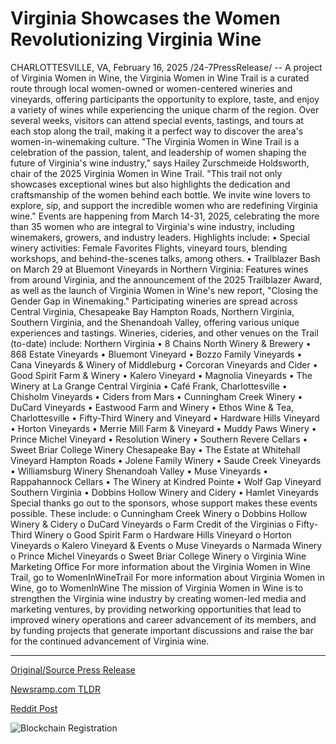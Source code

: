 # Virginia Showcases the Women Revolutionizing Virginia Wine

CHARLOTTESVILLE, VA, February 16, 2025 /24-7PressRelease/ -- A project of Virginia Women in Wine, the Virginia Women in Wine Trail is a curated route through local women-owned or women-centered wineries and vineyards, offering participants the opportunity to explore, taste, and enjoy a variety of wines while experiencing the unique charm of the region. Over several weeks, visitors can attend special events, tastings, and tours at each stop along the trail, making it a perfect way to discover the area's women-in-winemaking culture.  "The Virginia Women in Wine Trail is a celebration of the passion, talent, and leadership of women shaping the future of Virginia's wine industry," says Hailey Zurschmeide Holdsworth, chair of the 2025 Virginia Women in Wine Trail. "This trail not only showcases exceptional wines but also highlights the dedication and craftsmanship of the women behind each bottle. We invite wine lovers to explore, sip, and support the incredible women who are redefining Virginia wine."  Events are happening from March 14-31, 2025, celebrating the more than 35 women who are integral to Virginia's wine industry, including winemakers, growers, and industry leaders.   Highlights include:  • Special winery activities: Female Favorites Flights, vineyard tours, blending workshops, and behind-the-scenes talks, among others.  • Trailblazer Bash on March 29 at Bluemont Vineyards in Northern Virginia: Features wines from around Virginia, and the announcement of the 2025 Trailblazer Award, as well as the launch of Virginia Women in Wine's new report, "Closing the Gender Gap in Winemaking."  Participating wineries are spread across Central Virginia, Chesapeake Bay Hampton Roads, Northern Virginia, Southern Virginia, and the Shenandoah Valley, offering various unique experiences and tastings.  Wineries, cideries, and other venues on the Trail (to-date) include:  Northern Virginia  •	8 Chains North Winery & Brewery •	868 Estate Vineyards •	Bluemont Vineyard •	Bozzo Family Vineyards •	Cana Vineyards & Winery of Middleburg •	Corcoran Vineyards and Cider •	Good Spirit Farm & Winery •	Kalero Vineyard •	Magnolia Vineyards •	The Winery at La Grange  Central Virginia  •	Café Frank, Charlottesville •	Chisholm Vineyards •	Ciders from Mars •	Cunningham Creek Winery •	DuCard Vineyards •	Eastwood Farm and Winery •	Ethos Wine & Tea, Charlottesville •	Fifty-Third Winery and Vineyard •	Hardware Hills Vineyard •	Horton Vineyards •	Merrie Mill Farm & Vineyard •	Muddy Paws Winery •	Prince Michel Vineyard •	Resolution Winery •	Southern Revere Cellars •	Sweet Briar College Winery  Chesapeake Bay  •	The Estate at Whitehall Vineyard  Hampton Roads •	Jolene Family Winery •	Saude Creek Vineyards •	Williamsburg Winery  Shenandoah Valley  •	Muse Vineyards •	Rappahannock Cellars •	The Winery at Kindred Pointe •	Wolf Gap Vineyard  Southern Virginia  •	Dobbins Hollow Winery and Cidery •	Hamlet Vineyards  Special thanks go out to the sponsors, whose support makes these events possible. These include:  o	Cunningham Creek Winery o	Dobbins Hollow Winery & Cidery o	DuCard Vineyards o	Farm Credit of the Virginias o	Fifty-Third Winery o	Good Spirit Farm o	Hardware Hills Vineyard o	Horton Vineyards o	Kalero Vineyard & Events o	Muse Vineyards o	Narmada Winery o	Prince Michel Vineyards o	Sweet Briar College Winery o	Virginia Wine Marketing Office  For more information about the Virginia Women in Wine Trail, go to WomenInWineTrail  For more information about Virginia Women in Wine, go to WomenInWine  The mission of Virginia Women in Wine is to strengthen the Virginia wine industry by creating women-led media and marketing ventures, by providing networking opportunities that lead to improved winery operations and career advancement of its members, and by funding projects that generate important discussions and raise the bar for the continued advancement of Virginia wine. 

---

[Original/Source Press Release](https://www.24-7pressrelease.com/press-release/519745/virginia-showcases-the-women-revolutionizing-virginia-wine)
                    

[Newsramp.com TLDR](https://newsramp.com/curated-news/explore-the-virginia-women-in-wine-trail-celebrating-women-in-winemaking/f6e01a52f7bffcd58ae6309573cd7f60) 

 



[Reddit Post](https://www.reddit.com/r/Business_NewsRamp/comments/1itdz80/explore_the_virginia_women_in_wine_trail/) 



![Blockchain Registration](https://cdn.newsramp.app/24-7PressRelease/qrcode/252/19/joineCky.webp)